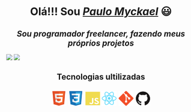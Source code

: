 <div>
  <h1 align="center">Olá!!! Sou <a href="https://www.linkedin.com/in/paulomyckael/"><i>Paulo Myckael</i></a> 😃️</h1>

  <i><h2 align="center">Sou programador freelancer, fazendo meus próprios projetos</h2></i>

</div>
<div style="border: 1px solid black>
  <a href="github.com/PauloMyckael">
     <img height="180em" src="https://github-readme-stats.vercel.app/api?username=PauloMyckael&count_private=true&include_all_commits=true&show_icons=true&theme=dracula&hide_border=false&show_owner=true"/>
     <img height="180em" src="https://github-readme-stats.vercel.app/api/top-langs/?username=PauloMyckael&theme=dracula&hide_border=false&&layout=compact"/>
  </a>
</div>

 <h2 align="center">Tecnologias ultilizadas
<div align="center" valign="top"><br>
  
  <img align="center" alt="HTML" height="40" margin="50px" width="40" src="https://raw.githubusercontent.com/devicons/devicon/master/icons/html5/html5-original.svg">
  <img align="center" alt="CSS" height="40" margin="50px" width="40" src="https://raw.githubusercontent.com/devicons/devicon/master/icons/css3/css3-original.svg">
  <img align="center" alt="Js" height="37" margin="50px" width="40" src="https://raw.githubusercontent.com/devicons/devicon/master/icons/javascript/javascript-plain.svg">
  <img align="center" alt="React" height="40" margin="50px" width="40" src="https://raw.githubusercontent.com/devicons/devicon/master/icons/react/react-original.svg">
<img align="center" alt="git" height="40" margin="50px" width="40" src="https://raw.githubusercontent.com/devicons/devicon/master/icons/git/git-original.svg">
  <img align="center" alt="github" height="40" margin="50px" width="40" src= "https://raw.githubusercontent.com/devicons/devicon/master/icons/github/github-original.svg"> 
  

<br>
</div><!-- Tecnologias--->

<!--
  <h2 align="center">Redes Sociais
    <br>
<div align="center"> <br>
  <a href="https://www.instagram.com/myckaeldev/" target="_blank"><img src="https://img.shields.io/badge/-Instagram-%23E4405F?style=for-the-badge&logo=instagram&logoColor=white" target="_blank"></a>
  <a href="https://www.linkedin.com/in/paulomyckael/" target="_blank"><img src="https://img.shields.io/badge/-LinkedIn-%230077B5?style=for-the-badge&logo=linkedin&logoColor=white" target="_blank"></a> 
  <a href="mailto:myckaelpaulo@gmail.com"><img src="https://img.shields.io/badge/-Gmail-%23333?style=for-the-badge&logo=gmail&logoColor=white" target="_blank"></a>
</div>
-->
